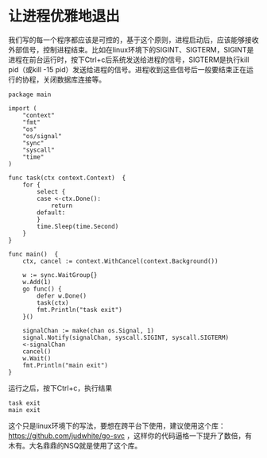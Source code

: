 # 让进程优雅地退出

我们写的每一个程序都应该是可控的，基于这个原则，进程启动后，应该能够接收外部信号，控制进程结束。比如在linux环境下的SIGINT、SIGTERM，SIGINT是进程在前台运行时，按下Ctrl+c后系统发送给进程的信号，SIGTERM是执行kill pid（或kill -15 pid）发送给进程的信号。进程收到这些信号后一般要结束正在运行的协程，关闭数据库连接等。

```
package main

import (
	"context"
	"fmt"
	"os"
	"os/signal"
	"sync"
	"syscall"
	"time"
)

func task(ctx context.Context)  {
	for {
		select {
		case <-ctx.Done():
			return
		default:
		}
		time.Sleep(time.Second)
	}
}

func main()  {
	ctx, cancel := context.WithCancel(context.Background())

	w := sync.WaitGroup{}
	w.Add(1)
	go func() {
		defer w.Done()
		task(ctx)
		fmt.Println("task exit")
	}()

	signalChan := make(chan os.Signal, 1)
	signal.Notify(signalChan, syscall.SIGINT, syscall.SIGTERM)
	<-signalChan
	cancel()
	w.Wait()
	fmt.Println("main exit")
}

```

运行之后，按下Ctrl+c，执行结果
```
task exit
main exit

```
这个只是linux环境下的写法，要想在跨平台下使用，建议使用这个库： https://github.com/judwhite/go-svc ，这样你的代码逼格一下提升了数倍，有木有。大名鼎鼎的NSQ就是使用了这个库。